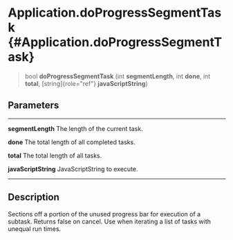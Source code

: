 Application.doProgressSegmentTask {#Application.doProgressSegmentTask}
=================================

> bool **doProgressSegmentTask** (int **segmentLength**, int **done**,
> int **total**, [string]{role="ref"} **javaScriptString**)

Parameters
----------

  ---------------------- ------------------------------------------
  **segmentLength**      The length of the current task.

  **done**               The total length of all completed tasks.

  **total**              The total length of all tasks.

  **javaScriptString**   JavaScriptString to execute.
  ---------------------- ------------------------------------------

Description
-----------

Sections off a portion of the unused progress bar for execution of a
subtask. Returns false on cancel. Use when iterating a list of tasks
with unequal run times.
